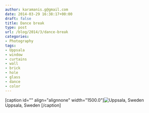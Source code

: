 ```yaml
---
author: karamanis.g@gmail.com
date: 2014-03-29 16:38:17+00:00
draft: false
title: Dance break
type: post
url: /blog/2014/3/dance-break
categories:
- Photography
tags:
- Uppsala
- window
- curtains
- wall
- brick
- hole
- glass
- dance
- color
---
```


[caption id="" align="alignnone" width="1500.0"]![ Uppsala, Sweden ](https://images.squarespace-cdn.com/content/v1/4f3f61bae4b063b909445965/1396111204010-JS9SAIS9I0ELGPGIE2Q8/ke17ZwdGBToddI8pDm48kGRKL4JIl0FV9_gnSO4xknsUqsxRUqqbr1mOJYKfIPR7LoDQ9mXPOjoJoqy81S2I8N_N4V1vUb5AoIIIbLZhVYy7Mythp_T-mtop-vrsUOmeInPi9iDjx9w8K4ZfjXt2dr_4a0Jznzw0OCRTJVMM15xP37X5RQsGYt-cipN4dBgkpC969RuPXvt2ZwyzUXQf7Q/image-asset.jpeg?format=original)
 Uppsala, Sweden [/caption]
